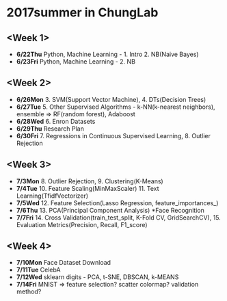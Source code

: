 # 2017summer in ChungLab

## <Week 1>
- **6/22Thu** Python, Machine Learning - 1. Intro 2. NB(Naive Bayes)
- **6/23Fri** Python, Machine Learning - 2. NB

## <Week 2>
- **6/26Mon** 3. SVM(Support Vector Machine), 4. DTs(Decision Trees)
- **6/27Tue** 5. Other Supervised Algorithms - k-NN(k-nearest neighbors), ensemble => RF(random forest), Adaboost
- **6/28Wed** 6. Enron Datasets
- **6/29Thu** Research Plan
- **6/30Fri** 7. Regressions in Continuous Supervised Learning, 8. Outlier Rejection

## <Week 3>
- **7/3Mon** 8. Outlier Rejection, 9. Clustering(K-Means)
- **7/4Tue** 10. Feature Scaling(MinMaxScaler) 11. Text Learning(TfidfVectorizer)
- **7/5Wed** 12. Feature Selection(Lasso Regression, feature_importances_)
- **7/6Thu** 13. PCA(Principal Component Analysis) *Face Recognition
- **7/7Fri** 14. Cross Validation(train_test_split, K-Fold CV, GridSearchCV), 15. Evaluation Metrics(Precision, Recall, F1_score)

## <Week 4>
- **7/10Mon** Face Dataset Download
- **7/11Tue** CelebA
- **7/12Wed** sklearn digits - PCA, t-SNE, DBSCAN, k-MEANS
- **7/14Fri** MNIST => feature selection? scatter colormap? validation method? 

